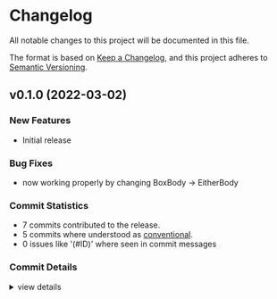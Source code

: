 # Changelog

All notable changes to this project will be documented in this file.

The format is based on [Keep a Changelog](https://keepachangelog.com/en/1.0.0/),
and this project adheres to [Semantic Versioning](https://semver.org/spec/v2.0.0.html).

## v0.1.0 (2022-03-02)

### New Features

 - Initial release

### Bug Fixes

 - <csr-id-ae353aa4753ffeccc2984db7420a3a2b13ff6201/> now working properly by changing BoxBody -> EitherBody


### Commit Statistics

<csr-read-only-do-not-edit/>

 - 7 commits contributed to the release.
 - 5 commits where understood as [conventional](https://www.conventionalcommits.org).
 - 0 issues like '(#ID)' where seen in commit messages

### Commit Details

<csr-read-only-do-not-edit/>

<details><summary>view details</summary>

 * **Uncategorized**
    - now working properly by changing BoxBody -> EitherBody ([`ae353aa`](https://github.comgit//saskenuba/actix-prerender/commit/ae353aa4753ffeccc2984db7420a3a2b13ff6201))
    - cleanup, feat: refactored into multiple modules, export builders ([`7cee715`](https://github.comgit//saskenuba/actix-prerender/commit/7cee715fba5979c8020c855a7c5807e56b2d1426))
    - more work, improved inner ergonomics, added error types ([`5688e91`](https://github.comgit//saskenuba/actix-prerender/commit/5688e910133f52e2a5133ee944bf047707a53021))
    - rustfmt file ([`e1ce74e`](https://github.comgit//saskenuba/actix-prerender/commit/e1ce74e632eff7e472e84aa74925b461a68da472))
    - added basic skeleton of Service and Transform to ... ([`d8a1dd7`](https://github.comgit//saskenuba/actix-prerender/commit/d8a1dd73c427f0ba016436b9a598e8560190ad7b))
    - Create ci.yml ([`b4906cd`](https://github.comgit//saskenuba/actix-prerender/commit/b4906cd70290d65fa2a585c15eb249a6139ac6e7))
    - first commit ([`e885d20`](https://github.comgit//saskenuba/actix-prerender/commit/e885d20622751c17db4ef08c56a858fd5501857e))
</details>
